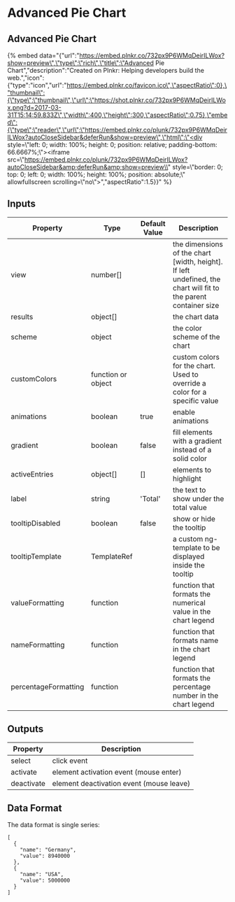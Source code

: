 # Advanced Pie Chart

## Advanced Pie Chart

{% embed data="{\"url\":\"https://embed.plnkr.co/732px9P6WMqDeirILWox?show=preview\",\"type\":\"rich\",\"title\":\"Advanced Pie Chart\",\"description\":\"Created on Plnkr: Helping developers build the web.\",\"icon\":{\"type\":\"icon\",\"url\":\"https://embed.plnkr.co/favicon.ico\",\"aspectRatio\":0},\"thumbnail\":{\"type\":\"thumbnail\",\"url\":\"https://shot.plnkr.co/732px9P6WMqDeirILWox.png?d=2017-03-31T15:14:59.833Z\",\"width\":400,\"height\":300,\"aspectRatio\":0.75},\"embed\":{\"type\":\"reader\",\"url\":\"https://embed.plnkr.co/plunk/732px9P6WMqDeirILWox?autoCloseSidebar&deferRun&show=preview\",\"html\":\"<div style=\\"left: 0; width: 100%; height: 0; position: relative; padding-bottom: 66.6667%;\\"><iframe src=\\"https://embed.plnkr.co/plunk/732px9P6WMqDeirILWox?autoCloseSidebar&amp;deferRun&amp;show=preview\\" style=\\"border: 0; top: 0; left: 0; width: 100%; height: 100%; position: absolute;\\" allowfullscreen scrolling=\\"no\\"></iframe></div>\",\"aspectRatio\":1.5}}" %}

## Inputs

| Property             | Type               | Default Value | Description                                                                                                       |
| -------------------- | ------------------ | ------------- | ----------------------------------------------------------------------------------------------------------------- |
| view                 | number\[\]         |               | the dimensions of the chart \[width, height\]. If left undefined, the chart will fit to the parent container size |
| results              | object\[\]         |               | the chart data                                                                                                    |
| scheme               | object             |               | the color scheme of the chart                                                                                     |
| customColors         | function or object |               | custom colors for the chart. Used to override a color for a specific value                                        |
| animations           | boolean            | true          | enable animations                                                                                                 |
| gradient             | boolean            | false         | fill elements with a gradient instead of a solid color                                                            |
| activeEntries        | object\[\]         | \[\]          | elements to highlight                                                                                             |
| label                | string             | 'Total'       | the text to show under the total value                                                                            |
| tooltipDisabled      | boolean            | false         | show or hide the tooltip                                                                                          |
| tooltipTemplate      | TemplateRef        |               | a custom ng-template to be displayed inside the tooltip                                                           |
| valueFormatting      | function           |               | function that formats the numerical value in the chart legend                                                     |
| nameFormatting       | function           |               | function that formats name in the chart legend                                                                    |
| percentageFormatting | function           |               | function that formats the percentage number in the chart legend                                                   |

## Outputs

| Property   | Description                                |
| ---------- | ------------------------------------------ |
| select     | click event                                |
| activate   | element activation event \(mouse enter\)   |
| deactivate | element deactivation event \(mouse leave\) |

## Data Format

The data format is single series:

```text
[
  {
    "name": "Germany",
    "value": 8940000
  },
  {
    "name": "USA",
    "value": 5000000
  }
]
```
